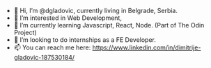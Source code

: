 - 👋 Hi, I’m @dgladovic, currently living in Belgrade, Serbia.
- 👀 I’m interested in Web Development,
- 🌱 I’m currently learning Javascript, React, Node. (Part of The Odin Project)
- 💞️ I’m looking to do internships as a FE Developer.
- 📫 You can reach me here: https://www.linkedin.com/in/dimitrije-gladovic-187530184/
      

<!---
dgladovic/dgladovic is a ✨ special ✨ repository because its `README.md` (this file) appears on your GitHub profile.
You can click the Preview link to take a look at your changes.
--->
